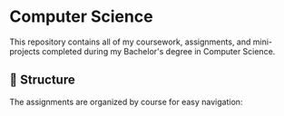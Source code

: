 # Computer Science

This repository contains all of my coursework, assignments, and mini-projects completed during my Bachelor's degree in Computer Science.

## 📁 Structure

The assignments are organized by course for easy navigation:

